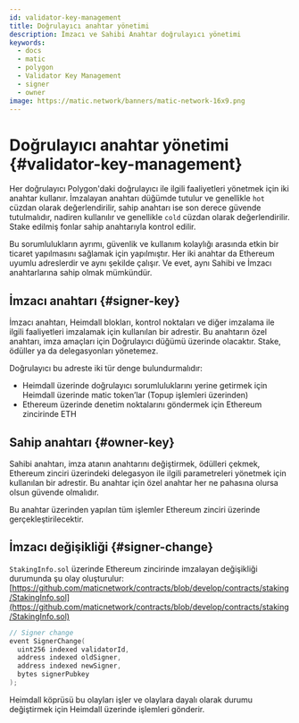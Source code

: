 ```yaml
---
id: validator-key-management
title: Doğrulayıcı anahtar yönetimi
description: İmzacı ve Sahibi Anahtar doğrulayıcı yönetimi
keywords:
  - docs
  - matic
  - polygon
  - Validator Key Management
  - signer
  - owner
image: https://matic.network/banners/matic-network-16x9.png
---
```


# Doğrulayıcı anahtar yönetimi {#validator-key-management}

Her doğrulayıcı Polygon'daki doğrulayıcı ile ilgili faaliyetleri yönetmek için iki anahtar kullanır. İmzalayan anahtarı düğümde tutulur ve genellikle `hot` cüzdan olarak değerlendirilir, sahip anahtarı ise son derece güvende tutulmalıdır, nadiren kullanılır ve genellikle `cold` cüzdan olarak değerlendirilir. Stake edilmiş fonlar sahip anahtarıyla kontrol edilir.

Bu sorumlulukların ayrımı, güvenlik ve kullanım kolaylığı arasında etkin bir ticaret yapılmasını sağlamak için yapılmıştır. Her iki anahtar da Ethereum uyumlu adreslerdir ve aynı şekilde çalışır. Ve evet, aynı Sahibi ve İmzacı anahtarlarına sahip olmak mümkündür.

## İmzacı anahtarı {#signer-key}

İmzacı anahtarı, Heimdall blokları, kontrol noktaları ve diğer imzalama ile ilgili faaliyetleri imzalamak için kullanılan bir adrestir. Bu anahtarın özel anahtarı, imza amaçları için Doğrulayıcı düğümü üzerinde olacaktır. Stake, ödüller ya da delegasyonları yönetemez.

Doğrulayıcı bu adreste iki tür denge bulundurmalıdır:

- Heimdall üzerinde doğrulayıcı sorumluluklarını yerine getirmek için Heimdall üzerinde matic token’lar (Topup işlemleri üzerinden)
- Ethereum üzerinde denetim noktalarını göndermek için Ethereum zincirinde ETH

## Sahip anahtarı {#owner-key}

Sahibi anahtarı, imza atanın anahtarını değiştirmek, ödülleri çekmek, Ethereum zinciri üzerindeki delegasyon ile ilgili parametreleri yönetmek için kullanılan bir adrestir. Bu anahtar için özel anahtar her ne pahasına olursa olsun güvende olmalıdır.

Bu anahtar üzerinden yapılan tüm işlemler Ethereum zinciri üzerinde gerçekleştirilecektir.

## İmzacı değişikliği {#signer-change}

`StakingInfo.sol` üzerinde Ethereum zincirinde imzalayan değişikliği durumunda şu olay oluşturulur: [https://github.com/maticnetwork/contracts/blob/develop/contracts/staking/StakingInfo.sol](https://github.com/maticnetwork/contracts/blob/develop/contracts/staking/StakingInfo.sol)

```go
// Signer change
event SignerChange(
  uint256 indexed validatorId,
  address indexed oldSigner,
  address indexed newSigner,
  bytes signerPubkey
);
```

Heimdall köprüsü bu olayları işler ve olaylara dayalı olarak durumu değiştirmek için Heimdall üzerinde işlemleri gönderir.
